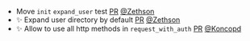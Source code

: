 - Move `init` `expand_user` test [PR](https://github.com/laminlabs/lamindb-setup/pull/1045) [@Zethson](https://github.com/Zethson)
- ✨ Expand user directory by default [PR](https://github.com/laminlabs/lamindb-setup/pull/1019) [@Zethson](https://github.com/Zethson)
- ✨ Allow to use all http methods in `request_with_auth` [PR](https://github.com/laminlabs/lamindb-setup/pull/1044) [@Koncopd](https://github.com/Koncopd)
